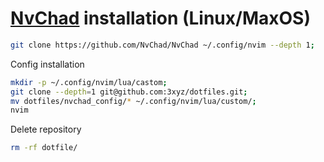 # [NvChad](https://nvchad.com/docs/quickstart/install) installation (Linux/MaxOS)

```sh
git clone https://github.com/NvChad/NvChad ~/.config/nvim --depth 1;
```

Config installation
```sh
mkdir -p ~/.config/nvim/lua/castom;
git clone --depth=1 git@github.com:3xyz/dotfiles.git;
mv dotfiles/nvchad_config/* ~/.config/nvim/lua/custom/;
nvim
```
Delete repository
```sh
rm -rf dotfile/
```
